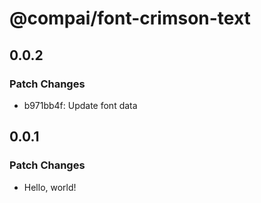 # @compai/font-crimson-text

## 0.0.2

### Patch Changes

- b971bb4f: Update font data

## 0.0.1

### Patch Changes

- Hello, world!
